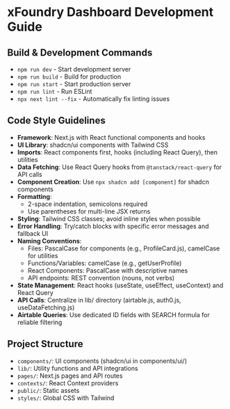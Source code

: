 # xFoundry Dashboard Development Guide

## Build & Development Commands
- `npm run dev` - Start development server
- `npm run build` - Build for production
- `npm run start` - Start production server
- `npm run lint` - Run ESLint
- `npx next lint --fix` - Automatically fix linting issues

## Code Style Guidelines
- **Framework**: Next.js with React functional components and hooks
- **UI Library**: shadcn/ui components with Tailwind CSS
- **Imports**: React components first, hooks (including React Query), then utilities
- **Data Fetching**: Use React Query hooks from `@tanstack/react-query` for API calls
- **Component Creation**: Use `npx shadcn add [component]` for shadcn components
- **Formatting**: 
  - 2-space indentation, semicolons required
  - Use parentheses for multi-line JSX returns
- **Styling**: Tailwind CSS classes; avoid inline styles when possible
- **Error Handling**: Try/catch blocks with specific error messages and fallback UI
- **Naming Conventions**:
  - Files: PascalCase for components (e.g., ProfileCard.js), camelCase for utilities
  - Functions/Variables: camelCase (e.g., getUserProfile)
  - React Components: PascalCase with descriptive names
  - API endpoints: REST convention (nouns, not verbs)
- **State Management**: React hooks (useState, useEffect, useContext) and React Query
- **API Calls**: Centralize in lib/ directory (airtable.js, auth0.js, useDataFetching.js)
- **Airtable Queries**: Use dedicated ID fields with SEARCH formula for reliable filtering

## Project Structure
- `components/`: UI components (shadcn/ui in components/ui/)
- `lib/`: Utility functions and API integrations
- `pages/`: Next.js pages and API routes
- `contexts/`: React Context providers
- `public/`: Static assets
- `styles/`: Global CSS with Tailwind
